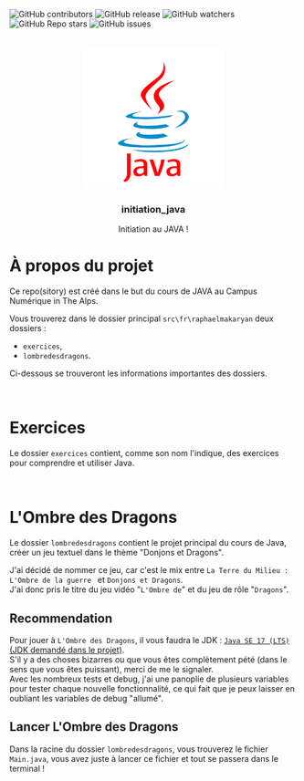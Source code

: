 ![GitHub contributors](https://img.shields.io/github/contributors/raphaelmakaryan/initiation_java?color=0d0&style=for-the-badge)
![GitHub release](https://img.shields.io/github/v/release/raphaelmakaryan/initiation_java?style=for-the-badge)
![GitHub watchers](https://img.shields.io/github/watchers/raphaelmakaryan/initiation_java?style=for-the-badge)
![GitHub Repo stars](https://img.shields.io/github/stars/raphaelmakaryan/initiation_java?color=%23fa0&style=for-the-badge)
![GitHub issues](https://img.shields.io/github/issues/raphaelmakaryan/initiation_java?style=for-the-badge)

<br />
<div align="center">
  <img src="./github/logo.png" alt="Logo" height="250" >

<h3 align="center">initiation_java</h3>
  <p align="center">
   Initiation au JAVA !
  </p>
</div>


# À propos du projet
Ce repo(sitory) est créé dans le but du cours de JAVA au Campus Numérique in The Alps.

Vous trouverez dans le dossier principal `src\fr\raphaelmakaryan` deux dossiers : 
- `exercices`,
- `lombredesdragons`.

Ci-dessous se trouveront les informations importantes des dossiers.

<br>

# Exercices
Le dossier `exercices` contient, comme son nom l'indique, des exercices pour comprendre et utiliser Java.

<br>

# L'Ombre des Dragons
Le dossier `lombredesdragons` contient le projet principal du cours de Java, créer un jeu textuel dans le thème "Donjons et Dragons".

J'ai décidé de nommer ce jeu, car c'est le mix entre `La Terre du Milieu : L'Ombre de la guerre ` et `Donjons et Dragons`.
<br>
J'ai donc pris le titre du jeu vidéo "`L'Ombre de`" et du jeu de rôle "`Dragons`".

## Recommendation
Pour jouer à `L'Ombre des Dragons`, il vous faudra le JDK : [`Java SE 17 (LTS)` (JDK demandé dans le projet)](https://www.oracle.com/java/technologies/downloads/#java17).
<br>
S'il y a des choses bizarres ou que vous êtes complètement pété (dans le sens que vous êtes puissant), merci de me le signaler.
<br>
Avec les nombreux tests et debug, j'ai une panoplie de plusieurs variables  pour tester chaque nouvelle fonctionnalité, ce qui fait que je peux laisser en oubliant les variables de debug "allumé".

## Lancer L'Ombre des Dragons
Dans la racine du dossier  `lombredesdragons`, vous trouverez le fichier `Main.java`, vous avez juste à lancer ce fichier et tout se passera dans le terminal !
